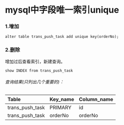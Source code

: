 # mysql中字段唯一索引unique

### 1.增加

```
alter table trans_push_task add unique key(orderNo);
```

### 2.删除

增加过后查看索引，新建查询。

```
show INDEX from trans_push_task
```

###### 查询结果\(只列出几个重要的\)：

| Table | Key\_name | Column\_name |
| :--- | :--- | :--- |
| trans\_push\_task | PRIMARY | id |
| trans\_push\_task | orderNo | orderNo |





